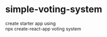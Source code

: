 # simple-voting-system
create starter app using  
                              npx create-react-app voting system
